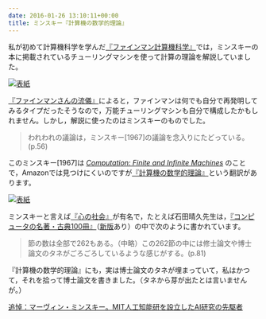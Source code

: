 ```yaml
---
date: 2016-01-26 13:10:11+00:00
title: ミンスキー『計算機の数学的理論』
---
```


私が初めて計算機科学を学んだ[『ファインマン計算機科学』](https://www.amazon.co.jp/dp/4000059416?tag=inquisitor-22)では，ミンスキーの本に掲載されているチューリングマシンを使って計算の理論を解説していました。

[![表紙](https://images-fe.ssl-images-amazon.com/images/P/4000059416.09.jpg)](https://www.amazon.co.jp/dp/4000059416?tag=inquisitor-22)

[『ファインマンさんの流儀』](http://blog.unfindable.net/archives/7860)によると，ファインマンは何でも自分で再発明してみるタイプだったそうなので，万能チューリングマシンも自分で構成したかもしれません。しかし，解説に使ったのはミンスキーのものでした。

>われわれの議論は，ミンスキー[1967]の議論を念入りにたどっている。(p.56)

このミンスキー[1967]は [_Computation: Finite and Infinite Machines_](https://www.amazon.co.jp/dp/0131654497?tag=inquisitor-22) のことで，Amazonでは見つけにくいのですが[『計算機の数学的理論』](https://www.amazon.co.jp/dp/B000JA2XEC?tag=inquisitor-22)という翻訳があります。

[![表紙](https://images-fe.ssl-images-amazon.com/images/P/4782800541.09.jpg)](https://www.amazon.co.jp/dp/4782800541?tag=inquisitor-22)

ミンスキーと言えば[『心の社会』](https://www.amazon.co.jp/dp/4782800541?tag=inquisitor-22)が有名で，たとえば石田晴久先生は，[『コンピュータの名著・古典100冊』](https://www.amazon.co.jp/dp/4844318284?tag=inquisitor-22)（[新版](https://www.amazon.co.jp/dp/B009NQ7MIA?tag=inquisitor-22)あり）の中で次のように書かれています。

>節の数は全部で262もある。（中略）この262節の中には修士論文や博士論文のタネがごろごろしているような感じがする。(p.81)

『計算機の数学的理論』にも，実は博士論文のタネが埋まっていて，私はかつて，それを拾って博士論文を書きました。（タネから芽が出たとは言いませんが。）

[追悼：マーヴィン・ミンスキー。MIT人工知能研を設立したAI研究の先駆者](https://japanese.engadget.com/2016/01/26/mit-ai/)
